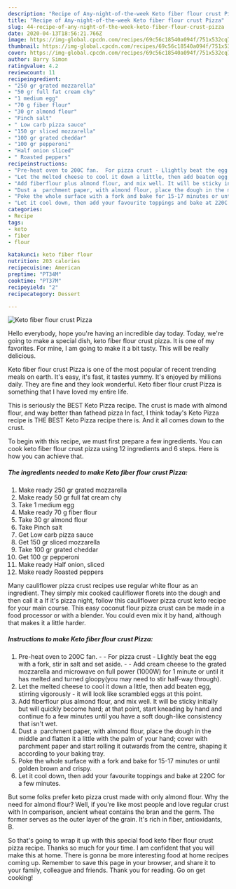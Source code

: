 ```yaml
---
description: "Recipe of Any-night-of-the-week Keto fiber flour crust Pizza"
title: "Recipe of Any-night-of-the-week Keto fiber flour crust Pizza"
slug: 44-recipe-of-any-night-of-the-week-keto-fiber-flour-crust-pizza
date: 2020-04-13T18:56:21.766Z
image: https://img-global.cpcdn.com/recipes/69c56c18540a094f/751x532cq70/keto-fiber-flour-crust-pizza-recipe-main-photo.jpg
thumbnail: https://img-global.cpcdn.com/recipes/69c56c18540a094f/751x532cq70/keto-fiber-flour-crust-pizza-recipe-main-photo.jpg
cover: https://img-global.cpcdn.com/recipes/69c56c18540a094f/751x532cq70/keto-fiber-flour-crust-pizza-recipe-main-photo.jpg
author: Barry Simon
ratingvalue: 4.2
reviewcount: 11
recipeingredient:
- "250 gr grated mozzarella"
- "50 gr full fat cream chy"
- "1 medium egg"
- "70 g fiber flour"
- "30 gr almond flour"
- "Pinch salt"
- " Low carb pizza sauce"
- "150 gr sliced mozzarella"
- "100 gr grated cheddar"
- "100 gr pepperoni"
- "Half onion sliced"
- " Roasted peppers"
recipeinstructions:
- "Pre-heat oven to 200C fan.  For pizza crust - Llightly beat the egg with a fork, stir in salt and set aside.  Add cream cheese to the grated mozzarella and microwave on full power (1000W) for 1 minute or until it has melted and turned gloopy(you may need to stir half-way through)."
- "Let the melted cheese to cool it down a little, then add beaten egg, stirring vigorously - it will look like scrambled eggs at this point."
- "Add fiberflour plus almond flour, and mix well. It will be sticky initially but will quickly become hard; at that point, start kneading by hand and continue fo a few minutes until you have a soft dough-like consistency that isn&#39;t wet."
- "Dust a  parchment paper, with almond flour, place the dough in the middle and flatten it a little with the palm of your hand; cover with parchment paper and start rolling it outwards from the centre, shaping it according to your baking tray."
- "Poke the whole surface with a fork and bake for 15-17 minutes or until golden brown and crispy."
- "Let it cool down, then add your favourite toppings and bake at 220C for a few minutes."
categories:
- Recipe
tags:
- keto
- fiber
- flour

katakunci: keto fiber flour 
nutrition: 203 calories
recipecuisine: American
preptime: "PT34M"
cooktime: "PT37M"
recipeyield: "2"
recipecategory: Dessert

---
```



![Keto fiber flour crust Pizza](https://img-global.cpcdn.com/recipes/69c56c18540a094f/751x532cq70/keto-fiber-flour-crust-pizza-recipe-main-photo.jpg)

Hello everybody, hope you're having an incredible day today. Today, we're going to make a special dish, keto fiber flour crust pizza. It is one of my favorites. For mine, I am going to make it a bit tasty. This will be really delicious.

Keto fiber flour crust Pizza is one of the most popular of recent trending meals on earth. It's easy, it's fast, it tastes yummy. It's enjoyed by millions daily. They are fine and they look wonderful. Keto fiber flour crust Pizza is something that I have loved my entire life.

This is seriously the BEST Keto Pizza recipe. The crust is made with almond flour, and way better than fathead pizza In fact, I think today&#39;s Keto Pizza recipe is THE BEST Keto Pizza recipe there is. And it all comes down to the crust.


To begin with this recipe, we must first prepare a few ingredients. You can cook keto fiber flour crust pizza using 12 ingredients and 6 steps. Here is how you can achieve that.

##### The ingredients needed to make Keto fiber flour crust Pizza:

1. Make ready 250 gr grated mozzarella
1. Make ready 50 gr full fat cream chy
1. Take 1 medium egg
1. Make ready 70 g fiber flour
1. Take 30 gr almond flour
1. Take Pinch salt
1. Get  Low carb pizza sauce
1. Get 150 gr sliced mozzarella
1. Take 100 gr grated cheddar
1. Get 100 gr pepperoni
1. Make ready Half onion, sliced
1. Make ready  Roasted peppers


Many cauliflower pizza crust recipes use regular white flour as an ingredient. They simply mix cooked cauliflower florets into the dough and then call it a If it&#39;s pizza night, follow this cauliflower pizza crust keto recipe for your main course. This easy coconut flour pizza crust can be made in a food processor or with a blender. You could even mix it by hand, although that makes it a little harder. 

##### Instructions to make Keto fiber flour crust Pizza:

1. Pre-heat oven to 200C fan. -  - For pizza crust - Llightly beat the egg with a fork, stir in salt and set aside. -  - Add cream cheese to the grated mozzarella and microwave on full power (1000W) for 1 minute or until it has melted and turned gloopy(you may need to stir half-way through).
1. Let the melted cheese to cool it down a little, then add beaten egg, stirring vigorously - it will look like scrambled eggs at this point.
1. Add fiberflour plus almond flour, and mix well. It will be sticky initially but will quickly become hard; at that point, start kneading by hand and continue fo a few minutes until you have a soft dough-like consistency that isn&#39;t wet.
1. Dust a  parchment paper, with almond flour, place the dough in the middle and flatten it a little with the palm of your hand; cover with parchment paper and start rolling it outwards from the centre, shaping it according to your baking tray.
1. Poke the whole surface with a fork and bake for 15-17 minutes or until golden brown and crispy.
1. Let it cool down, then add your favourite toppings and bake at 220C for a few minutes.


But some folks prefer keto pizza crust made with only almond flour. Why the need for almond flour? Well, if you&#39;re like most people and love regular crust with In comparison, ancient wheat contains the bran and the germ. The former serves as the outer layer of the grain. It&#39;s rich in fiber, antioxidants, B. 

So that's going to wrap it up with this special food keto fiber flour crust pizza recipe. Thanks so much for your time. I am confident that you will make this at home. There is gonna be more interesting food at home recipes coming up. Remember to save this page in your browser, and share it to your family, colleague and friends. Thank you for reading. Go on get cooking!
